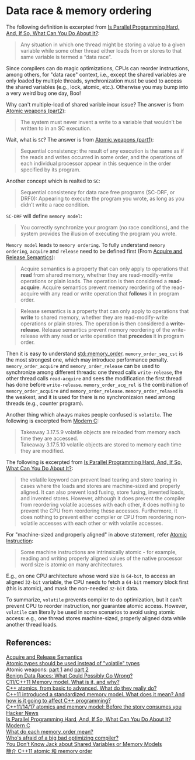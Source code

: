 # Data race & memory ordering
The following definition is excerpted from [Is Parallel Programming Hard, And, If So, What Can You Do About It?](https://mirrors.edge.kernel.org/pub/linux/kernel/people/paulmck/perfbook/perfbook.html):  

> Any situation in which one thread might be storing a value to a given variable while some other thread either loads from or stores to that same variable is termed a “data race”. 

Since compilers can do magic optimizations, CPUs can reorder instructions, among others, for "data race" context, i.e., except the shared variables are only loaded by multiple threads, synchronization must be used to access the shared variables (e.g., lock, atomic, etc.). Otherwise you may bump into a very weird bug one day, Boo!   

Why can't multiple-load of shared varible incur issue? The answer is from [Atomic weapons (part2)](https://www.youtube.com/watch?v=KeLBd2EJLOU):  

> The system must never invent a write to a variable that wouldn’t be written to in an SC execution.

Wait, what is `SC`? The answer is from [Atomic weapons (part1)](https://www.youtube.com/watch?v=A8eCGOqgvH4):  

> Sequential consistency: the result of any execution is the same as if the reads and writes occurred in some order, and the operations of each individual processor appear in this sequence in the order specified by its program.  

Another concept which is realted to `SC`:  

> Sequential consistency for data race free programs (SC-DRF, or DRF0): Appearing to execute the program you wrote, as long as you didn’t write a race condition.  

`SC-DRF` will define `memory model`:  
> You correctly synchronize your program (no race conditions), and the system provides the illusion of executing the program you wrote.  

`Memory model` leads to `memory ordering`. To fully understand `memory ordering`, `acquire` and `release` need to be defined first (From [Acquire and Release Semantics](https://preshing.com/20120913/acquire-and-release-semantics/)):  

> Acquire semantics is a property that can only apply to operations that **read** from shared memory, whether they are read-modify-write operations or plain loads. The operation is then considered a **read-acquire**. Acquire semantics prevent memory reordering of the read-acquire with any read or write operation that **follows** it in program order.  

> Release semantics is a property that can only apply to operations that **write** to shared memory, whether they are read-modify-write operations or plain stores. The operation is then considered a **write-release**. Release semantics prevent memory reordering of the write-release with any read or write operation that **precedes** it in program order.

Then it is easy to understand [std::memory_order](https://en.cppreference.com/w/cpp/atomic/memory_order). `memory_order_seq_cst` is the most strongest one, which may introduce performance penalty. `memory_order_acquire` and `memory_order_release` can be used to synchronize among different threads: one thread calls `write-release`, the other thread calls `read-acquire` and sees the modification the first thread has done before `write-release`. `memory_order_acq_rel` is the combination of `memory_order_acquire` and `memory_order_release`. `memory_order_relaxed` is the weakest, and it is used for there is no synchronizaion need among threads (e.g., counter program).  

Another thing which always makes people confused is `volatile`. The following is excerpted from [Modern C](https://modernc.gforge.inria.fr/):  

> Takeaway 3.17.5.9 volatile objects are reloaded from memory each time they are accessed.  
> Takeaway 3.17.5.10 volatile objects are stored to memory each time they are modified.

The following is excerpted from [Is Parallel Programming Hard, And, If So, What Can You Do About It?](https://mirrors.edge.kernel.org/pub/linux/kernel/people/paulmck/perfbook/perfbook.html):  
> the volatile keyword can prevent load tearing and store tearing in cases where the loads and stores are machine-sized and properly aligned. It can also prevent load fusing, store fusing, invented loads, and invented stores. However, although it does prevent the compiler from reordering volatile accesses with each other, it does nothing to prevent the CPU from reordering these accesses. Furthermore, it does nothing to prevent either compiler or CPU from reordering non-volatile accesses with each other or with volatile accesses.  

For "machine-sized and properly aligned" in above statement, refer [Atomic Instruction](https://stackoverflow.com/questions/1762148/atomic-instruction):  
> Some machine instructions are intrinsically atomic - for example, reading and writing properly aligned values of the native processor word size is atomic on many architectures.  

E.g., on one CPU architecture whose word size is `64-bit`, to access an aligned `32-bit` variable, the CPU needs to fetch a `64-bit` memory block first (this is atomic), and mask the non-needed `32-bit` data.  

To summarize, `volatile` prevents compiler to do optimization, but it can't prevent CPU to reorder instruction, nor guarantee atomic access. However, `volatile` can literally be used in some scenarios to avoid using atomic access: e.g., one thread stores machine-sized, properly aligned data while another thread loads.


## References:  
[Acquire and Release Semantics](https://preshing.com/20120913/acquire-and-release-semantics/)  
[Atomic types should be used instead of "volatile" types](https://rules.sonarsource.com/c/tag/c11/RSPEC-3687)  
Atomic weapons: [part 1](https://www.youtube.com/watch?v=A8eCGOqgvH4) and [part 2](https://www.youtube.com/watch?v=KeLBd2EJLOU)  
[Benign Data Races: What Could Possibly Go Wrong?](https://software.intel.com/en-us/blogs/2013/01/06/benign-data-races-what-could-possibly-go-wrong)  
[C11/C++11 Memory model. What is it, and why?](https://www.slideshare.net/MikaelRosbacke/c11c11-memory-model-whart-is-it-and-why)    
[C++ atomics, from basic to advanced. What do they really do?](https://www.youtube.com/watch?v=ZQFzMfHIxng)  
[C++11 introduced a standardized memory model. What does it mean? And how is it going to affect C++ programming?](https://stackoverflow.com/questions/6319146/c11-introduced-a-standardized-memory-model-what-does-it-mean-and-how-is-it-g)  
[C++11/14/17 atomics and memory model: Before the story consumes you](https://www.youtube.com/watch?v=DS2m7T6NKZQ)  
[Hacker News](https://news.ycombinator.com/item?id=11908098)   
[Is Parallel Programming Hard, And, If So, What Can You Do About It?](https://mirrors.edge.kernel.org/pub/linux/kernel/people/paulmck/perfbook/perfbook.html)   
[Modern C](https://modernc.gforge.inria.fr/)  
[What do each memory_order mean?](https://stackoverflow.com/questions/12346487/what-do-each-memory-order-mean)  
[Who's afraid of a big bad optimizing compiler?](https://lwn.net/Articles/793253/)     
[You Don’t Know Jack about Shared Variables or Memory Models](https://queue.acm.org/detail.cfm?id=2088916)  
[簡介 C++11 atomic 和 memory order](https://medium.com/fcamels-notes/%E7%B0%A1%E4%BB%8B-c-11-memory-model-b3f4ed81fea6)  
